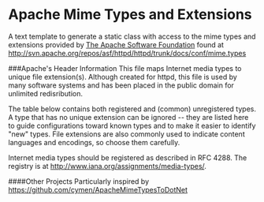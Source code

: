 Apache Mime Types and Extensions
================================

A text template to generate a static class with access to the mime types and extensions provided by
[The Apache Software Foundation](http://www.apache.org)
found at <http://svn.apache.org/repos/asf/httpd/httpd/trunk/docs/conf/mime.types>

###Apache's Header Information 
This file maps Internet media types to unique file extension(s).
Although created for httpd, this file is used by many software systems
and has been placed in the public domain for unlimited redisribution.

The table below contains both registered and (common) unregistered types.
A type that has no unique extension can be ignored -- they are listed
here to guide configurations toward known types and to make it easier to
identify "new" types.  File extensions are also commonly used to indicate
content languages and encodings, so choose them carefully.

Internet media types should be registered as described in RFC 4288.
The registry is at <http://www.iana.org/assignments/media-types/>.

####Other Projects 
Particularly inspired by <https://github.com/cymen/ApacheMimeTypesToDotNet>
